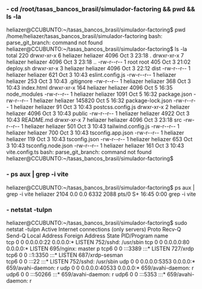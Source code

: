 ### - cd /root/tasas_bancos_brasil/simulador-factoring && pwd && ls -la
heliazer@CCUBUNTO:~/tasas_bancos_brasil/simulador-factoring$ pwd
/home/heliazer/tasas_bancos_brasil/simulador-factoring
bash: parse_git_branch: command not found
heliazer@CCUBUNTO:~/tasas_bancos_brasil/simulador-factoring$ ls -la
total 220
drwxr-xr-x   6 heliazer heliazer   4096 Oct  3 23:18 .
drwxr-xr-x   7 heliazer heliazer   4096 Oct  3 23:18 ..
-rw-r--r--   1 root     root        405 Oct  3 21:02 deploy.sh
drwxr-xr-x   3 heliazer heliazer   4096 Oct  3 22:12 dist
-rw-r--r--   1 heliazer heliazer    621 Oct  3 10:43 eslint.config.js
-rw-r--r--   1 heliazer heliazer    253 Oct  3 10:43 .gitignore
-rw-r--r--   1 heliazer heliazer    368 Oct  3 10:43 index.html
drwxr-xr-x 164 heliazer heliazer   4096 Oct  5 16:35 node_modules
-rw-r--r--   1 heliazer heliazer   1091 Oct  5 16:32 package.json
-rw-r--r--   1 heliazer heliazer 145820 Oct  5 16:32 package-lock.json
-rw-r--r--   1 heliazer heliazer     91 Oct  3 10:43 postcss.config.js
drwxr-xr-x   2 heliazer heliazer   4096 Oct  3 10:43 public
-rw-r--r--   1 heliazer heliazer   4922 Oct  3 10:43 README.md
drwxr-xr-x   7 heliazer heliazer   4096 Oct  3 23:18 src
-rw-r--r--   1 heliazer heliazer    501 Oct  3 10:43 tailwind.config.js
-rw-r--r--   1 heliazer heliazer    700 Oct  3 10:43 tsconfig.app.json
-rw-r--r--   1 heliazer heliazer    119 Oct  3 10:43 tsconfig.json
-rw-r--r--   1 heliazer heliazer    653 Oct  3 10:43 tsconfig.node.json
-rw-r--r--   1 heliazer heliazer    161 Oct  3 10:43 vite.config.ts
bash: parse_git_branch: command not found
heliazer@CCUBUNTO:~/tasas_bancos_brasil/simulador-factoring$ 

### - ps aux | grep -i vite
heliazer@CCUBUNTO:~/tasas_bancos_brasil/simulador-factoring$ ps aux | grep -i vite
heliazer    2104  0.0  0.0   6332  2088 pts/0    S+   16:45   0:00 grep -i vite

### - netstat -tulpn
heliazer@CCUBUNTO:~/tasas_bancos_brasil/simulador-factoring$ sudo netstat -tulpn
Active Internet connections (only servers)
Proto Recv-Q Send-Q Local Address           Foreign Address         State       PID/Program name    
tcp        0      0 0.0.0.0:22              0.0.0.0:*               LISTEN      752/sshd: /usr/sbin 
tcp        0      0 0.0.0.0:80              0.0.0.0:*               LISTEN      695/nginx: master p 
tcp6       0      0 :::3389                 :::*                    LISTEN      727/xrdp            
tcp6       0      0 ::1:3350                :::*                    LISTEN      687/xrdp-sesman     
tcp6       0      0 :::22                   :::*                    LISTEN      752/sshd: /usr/sbin 
udp        0      0 0.0.0.0:5353            0.0.0.0:*                           659/avahi-daemon: r 
udp        0      0 0.0.0.0:40533           0.0.0.0:*                           659/avahi-daemon: r 
udp6       0      0 :::50266                :::*                                659/avahi-daemon: r 
udp6       0      0 :::5353                 :::*                                659/avahi-daemon: r 

